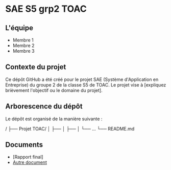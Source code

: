 # SAE S5 grp2 TOAC

## L'équipe
- Membre 1
- Membre 2
- Membre 3

## Contexte du projet
Ce dépôt GitHub a été créé pour le projet SAE (Système d'Application en Entreprise) du groupe 2 de la classe S5 de TOAC. Le projet vise à [expliquez brièvement l'objectif ou le domaine du projet].

## Arborescence du dépôt
Le dépôt est organisé de la manière suivante :

/
├── Projet TOAC/
│ ├── 
│ ├── 
│ └── ...
└── README.md



## Documents
- [Rapport final]
- [Autre document](docs/autre_document.pdf)
